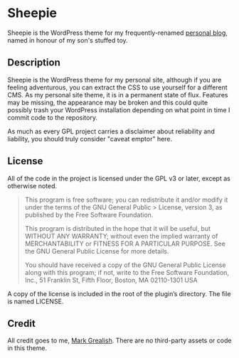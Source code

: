 # Sheepie
Sheepie is the WordPress theme for my frequently-renamed [personal blog](http://www.bhalash.com), named in honour of my son's stuffed toy.

## Description
Sheepie is the WordPress theme for my personal site, although if you are feeling adventurous, you can extract the CSS to use yourself for a different CMS. As my personal site theme, it is in a permanent state of flux. Features may be missing, the appearance may be broken and this could quite possibly trash your WordPress installation depending on what point in time I commit code to the repository.

As much as every GPL project carries a disclaimer about reliability and liability, you should truly consider "caveat emptor" here. 

## License
All of the code in the project is licensed under the GPL v3 or later, except as otherwise noted.

> This program is free software; you can redistribute it and/or modify it under the terms of the GNU General Public > License, version 3, as published by the Free Software Foundation.
> 
>This program is distributed in the hope that it will be useful, but WITHOUT ANY WARRANTY; without even the implied warranty of MERCHANTABILITY or FITNESS FOR A PARTICULAR PURPOSE. See the GNU General Public License for more details.
> 
> You should have received a copy of the GNU General Public License along with this program; if not, write to the Free Software Foundation, Inc., 51 Franklin St, Fifth Floor, Boston, MA 02110-1301 USA

A copy of the license is included in the root of the plugin’s directory. The file is named LICENSE.

## Credit
All credit goes to me, [Mark Grealish](http://www.bhalash.com). There are no third-party assets or code in this theme.
